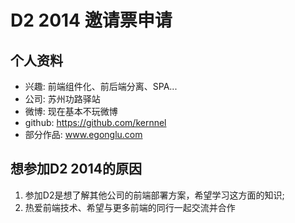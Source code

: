 # D2 2014 邀请票申请

## 个人资料

- 兴趣: 前端组件化、前后端分离、SPA...
- 公司: 苏州功路驿站
- 微博: 现在基本不玩微博
- github: https://github.com/kernnel
- 部分作品: www.egonglu.com

## 想参加D2 2014的原因


 1. 参加D2是想了解其他公司的前端部署方案，希望学习这方面的知识;
 2. 热爱前端技术、希望与更多前端的同行一起交流并合作

